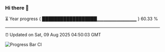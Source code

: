 ### Hi there 👋

⏳ Year progress { ██████████████████▁▁▁▁▁▁▁▁▁▁▁▁ } 60.33 %

---

⏰ Updated on Sat, 09 Aug 2025 04:50:03 GMT

![Progress Bar CI](https://github.com/IshwaranRudhara/GIT-ACTION/workflows/Progress%20Bar%20CI/badge.svg)

